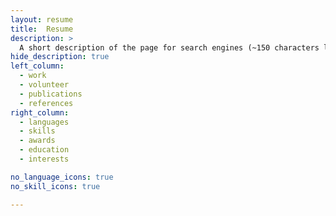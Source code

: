 ```yaml
---
layout: resume
title:  Resume
description: >
  A short description of the page for search engines (~150 characters long).
hide_description: true 
left_column:
  - work
  - volunteer
  - publications
  - references
right_column:
  - languages
  - skills
  - awards
  - education
  - interests

no_language_icons: true
no_skill_icons: true

---
```

